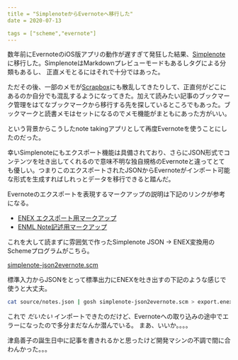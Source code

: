 ```yaml
---
title = "SimplenoteからEvernoteへ移行した"
date = 2020-07-13

tags = ["scheme","evernote"]
---
```


数年前にEvernoteのiOS版アプリの動作が遅すぎて発狂した結果、[Simplenote](https://app.simplenote.com/)に移行した。SimplenoteはMarkdownプレビューモードもあるしタグによる分類もあるし、 正直メモとるにはそれで十分ではあった。

ただその後、一部のメモが[Scrapbox](https://scrapbox.io/)にも散乱してきたりして、正直何がどこにあるのか自分でも混乱するようになってきた。加えて読みたい記事のブックマーク管理をはてなブックマークから移行する先を探しているところでもあった。ブックマークと読書メモはセットになるのでメモ機能がまともにあった方がいい。

という背景からこうしたnote takingアプリとして再度Evernoteを使うことにしたのだった。

幸いSimplenoteにもエクスポート機能は具備されており、さらにJSON形式でコンテンツを吐き出してくれるので意味不明な独自規格のEvernoteと違ってとても優しい。つまりこのエクスポートされたJSONからEvernoteがインポート可能な形式を生成すればしれっとデータを移行できると踏んだ。

Evernoteのエクスポートを表現するマークアップの説明は下記のリンクが参考になる。

* [ENEX エクスポート用マークアップ](https://evernote.com/blog/how-evernotes-xml-export-format-works/)
* [ENML Note記述用マークアップ](https://dev.evernote.com/doc/articles/enml.php)

これを大して読まずに雰囲気で作ったSimplenote JSON -> ENEX変換用のSchemeプログラムがこちら。

[simplenote-json2evernote.scm](https://gist.github.com/utky/09d3ab02fc164ae64fe5abd688d7e023)

標準入力からJSONをとって標準出力にENEXを吐き出すの下記のような感じで使うと大丈夫。

```bash
cat source/notes.json | gosh simplenote-json2evernote.scm > export.enex
```

これで *だいたい* インポートできたのだけど、Evernoteへの取り込みの途中でエラーになったので多分まだなんか潜んでいる。
まあ、いいか。。。。

津島善子の誕生日中に記事を書きれるかと思ったけど開発マシンの不調で間に合わんかった。。。